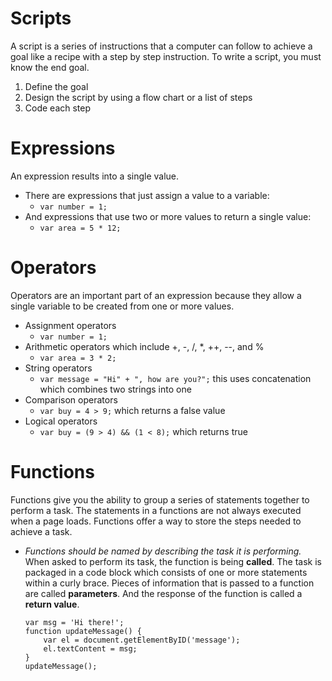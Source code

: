 # Scripts
A script is a series of instructions that a computer can follow to achieve a goal like a recipe with a step by step instruction. To write a script, you must know the end goal.
1. Define the goal
2. Design the script by using a flow chart or a list of steps
3. Code each step
# Expressions
An expression results into a single value.
- There are expressions that just assign a value to a variable:
    - `var number = 1;`
- And expressions that use two or more values to return a single value:
    - `var area = 5 * 12;`
# Operators
Operators are an important part of an expression because they allow a single variable to be created from one or more values.
- Assignment operators
    - `var number = 1;`
- Arithmetic operators which include +, -, /, *, ++, --, and %
    - `var area = 3 * 2;`
- String operators
    - `var message = "Hi" + ", how are you?";` this uses concatenation which combines two strings into one
- Comparison operators
    - `var buy = 4 > 9;` which returns a false value
- Logical operators
    - `var buy = (9 > 4) && (1 < 8);` which returns true
# Functions
Functions give you the ability to group a series of statements together to perform a task. The statements in a functions are not always executed when a page loads. Functions offer a way to store the steps needed to achieve a task.
- *Functions should be named by describing the task it is performing.*
When asked to perform its task, the function is being **called**. The task is packaged in a code block which consists of one or more statements within a curly brace. Pieces of information that is passed to a function are called **parameters**. And the response of the function is called a **return value**.
    ```
    var msg = 'Hi there!';
    function updateMessage() {
        var el = document.getElementByID('message');
        el.textContent = msg;
    }
    updateMessage();
    ```
